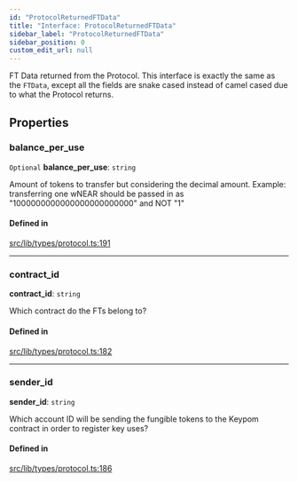 ```yaml
---
id: "ProtocolReturnedFTData"
title: "Interface: ProtocolReturnedFTData"
sidebar_label: "ProtocolReturnedFTData"
sidebar_position: 0
custom_edit_url: null
---
```


FT Data returned from the Protocol. This interface is exactly the same as the `FTData`, except all the fields are
snake cased instead of camel cased due to what the Protocol returns.

## Properties

### balance\_per\_use

 `Optional` **balance\_per\_use**: `string`

Amount of tokens to transfer but considering the decimal amount.
Example: transferring one wNEAR should be passed in as "1000000000000000000000000" and NOT "1"

#### Defined in

[src/lib/types/protocol.ts:191](https://github.com/keypom/keypom-js/blob/6117f24/src/lib/types/protocol.ts#L191)

___

### contract\_id

 **contract\_id**: `string`

Which contract do the FTs belong to?

#### Defined in

[src/lib/types/protocol.ts:182](https://github.com/keypom/keypom-js/blob/6117f24/src/lib/types/protocol.ts#L182)

___

### sender\_id

 **sender\_id**: `string`

Which account ID will be sending the fungible tokens to the Keypom contract in order to register key uses?

#### Defined in

[src/lib/types/protocol.ts:186](https://github.com/keypom/keypom-js/blob/6117f24/src/lib/types/protocol.ts#L186)
